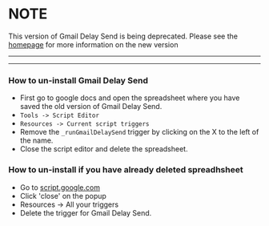 # NOTE #

This version of Gmail Delay Send is being deprecated. Please see the [homepage](https://gmail-delay-send.googlecode.com) for more information on the new version


---


---


### How to un-install Gmail Delay Send ###
  * First go to google docs and open the spreadsheet where you have saved the old version of Gmail Delay Send.
  * `Tools -> Script Editor`
  * `Resources -> Current script triggers`
  * Remove the `_runGmailDelaySend` trigger by clicking on the X to the left of the name.
  * Close the script editor and delete the spreadsheet.

### How to un-install if you have already deleted spreadhsheet ###
  * Go to [script.google.com](http://script.google.com)
  * Click 'close' on the popup
  * Resources -> All your triggers
  * Delete the trigger for Gmail Delay Send.